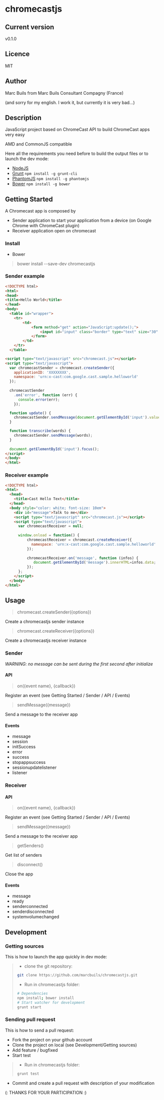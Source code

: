 # chromecastjs

## Current version

v0.1.0

## Licence

MIT

## Author

Marc Buils from Marc Buils Consultant Compagny (France)

(and sorry for my english. I work it, but currently it is very bad...)


## Description

JavaScript project based on ChromeCast API to build ChromeCast apps very easy

AMD and CommonJS compatible

Here all the requirements you need before to build the output files or to launch the dev mode:

- [NodeJS](http://nodejs.org/download/)
- [Grunt](http://gruntjs.com/) ```npm install -g grunt-cli```
- [PhantomJS](http://phantomjs.org/download.html) ```npm install -g phantomjs```
- [Bower](http://bower.io/) ```npm install -g bower```


## Getting Started

A Chromecast app is composed by
- Sender application to start your application from a device (on Google Chrome with ChromeCast plugin)
- Receiver application open on chromecast

### Install

- Bower
> bower install --save-dev chromecastjs

### Sender example
```html
<!DOCTYPE html>
<html>
<head>
<title>Hello World</title>
</head>
<body>
  <table id="wrapper">
	<tr>
		<td>
			<form method="get" action="JavaScript:update();">
				<input id="input" class="border" type="text" size="30" onwebkitspeechchange="transcribe(this.value)" x-webkit-speech/>
			</form>
		</td>
	</tr>
  </table>	

<script type="text/javascript" src="chromecast.js"></script>
<script type="text/javascript">
  var chromecastSender = chromecast.createSender({
    applicationID: 'XXXXXXXX',
    namespace: 'urn:x-cast:com.google.cast.sample.helloworld'
  });
  
  chromecastSender
    .on('error', function (err) {
      console.error(err);
    });

  function update() {
    chromecastSender.sendMessage(document.getElementById('input').value);
  }

  function transcribe(words) {
    chromecastSender.sendMessage(words);
  }
  
  document.getElementById('input').focus();
</script>
</body>
</html>
```


### Receiver example
```html
<!DOCTYPE html>
<html>
  <head>
    <title>Cast Hello Text</title>
  </head>
  <body style="color: white; font-size: 10em">
	<div id="message">Talk to me</div>
    <script type="text/javascript" src="chromecast.js"></script>
    <script type="text/javascript">
      var chromecastReceiver = null;
    
      window.onload = function() {
          chromecastReceiver = chromecast.createReceiver({
            namespace: 'urn:x-cast:com.google.cast.sample.helloworld'
          });
          
          chromecastReceiver.on('message', function (infos) {
             document.getElementById('message').innerHTML=infos.data;
          });
      };
    </script>
  </body>
</html>
```

## Usage

> chromecast.createSender({options})

Create a chromecastjs sender instance

> chromecast.createReceiver({options})

Create a chromecastjs receiver instance

 
### Sender

_WARNING: no message can be sent during the first second after initialize_


#### API

> on({event name}, {callback})

Register an event (see Getting Started / Sender / API / Events)


> sendMessage({message})

Send a message to the receiver app


#### Events

- message
- session
- initSuccess
- error
- success
- stopappsuccess
- sessionupdatelistener
- listener


### Receiver

#### API

> on({event name}, {callback})

Register an event (see Getting Started / Sender / API / Events)


> sendMessage({message})

Send a message to the receiver app


> getSenders()

Get list of senders


> disconnect()

Close the app


#### Events

- message
- ready
- senderconnected
- senderdisconnected
- systemvolumechanged


## Development

### Getting sources

This is how to launch the app quickly in dev mode:

> * clone the git repository:
> ```bash
> git clone https://github.com/marcbuils/chromecastjs.git
> ```
>
> * Run in chromecastjs folder:
>
> ```bash
> # Dependencies
> npm install; bower install
> # Start watcher for development
> grunt start
> ```

### Sending pull request

This is how to send a pull request:
- Fork the project on your github account
- Clone the project on local (see Development/Getting sources)
- Add feature / bugfixed
- Start test 
> * Run in chromecastjs folder:
>
> ```bash
> grunt test
> ```
- Commit and create a pull request with description of your modification

(: THANKS FOR YOUR PARTICIPATION :)

